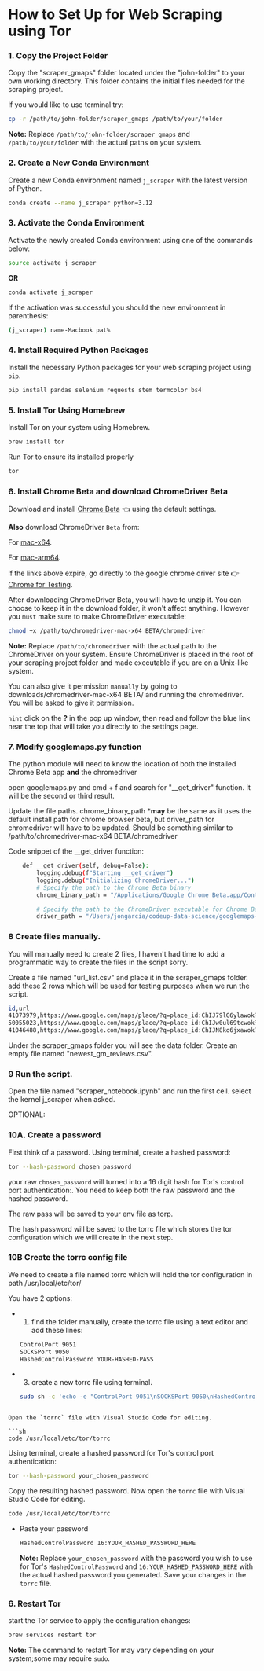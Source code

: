 # How to Set Up for Web Scraping using Tor

### 1. Copy the Project Folder

Copy the "scraper_gmaps" folder located under the "john-folder" to your own working directory. This folder contains the initial files needed for the scraping project.

If you would like to use terminal try:

```sh
cp -r /path/to/john-folder/scraper_gmaps /path/to/your/folder
```

**Note:** Replace `/path/to/john-folder/scraper_gmaps` and `/path/to/your/folder` with the actual paths on your system.

### 2. Create a New Conda Environment

Create a new Conda environment named `j_scraper` with the latest version of Python.

```sh
conda create --name j_scraper python=3.12
```

### 3. Activate the Conda Environment

Activate the newly created Conda environment using one of the commands below:

```sh
source activate j_scraper
```
**OR**
```sh
conda activate j_scraper
```

If the activation was successful you should the new environment in parenthesis:
```sh
(j_scraper) name-Macbook pat%
```

### 4. Install Required Python Packages

Install the necessary Python packages for your web scraping project using `pip`.

```sh
pip install pandas selenium requests stem termcolor bs4
```

### 5. Install Tor Using Homebrew

Install Tor on your system using Homebrew.

```sh
brew install tor
```

Run Tor to ensure its installed properly

```sh
tor
```

### 6. Install Chrome Beta and download ChromeDriver Beta

Download and install [Chrome Beta](https://www.google.com/chrome/beta/) 👈 using the default settings.

**Also** download ChromeDriver `Beta` from:

For  [mac-x64](https://edgedl.me.gvt1.com/edgedl/chrome/chrome-for-testing/120.0.6099.5/mac-x64/chrome-mac-x64.zip). 

For  [mac-arm64](https://edgedl.me.gvt1.com/edgedl/chrome/chrome-for-testing/120.0.6099.5/mac-arm64/chromedriver-mac-arm64.zip). 

if the links above expire, go directly to the google chrome driver site 👉  [Chrome for Testing](https://googlechromelabs.github.io/chrome-for-testing/#beta). 

After downloading ChromeDriver Beta, you will have to unzip it. You can choose to keep it in the download folder, it won't affect anything. However you `must` make sure to make ChromeDriver executable:

```sh
chmod +x /path/to/chromedriver-mac-x64 BETA/chromedriver
```
**Note:** Replace `/path/to/chromedriver` with the actual path to the ChromeDriver on your system. Ensure ChromeDriver is placed in the root of your scraping project folder and made executable if you are on a Unix-like system.


You can also give it permission `manually` by going to  downloads/chromedriver-mac-x64 BETA/ and running the chromedriver. You will be asked to give it permission. 

`hint` click on the **?** in the pop up window, then read and follow the blue link near the top that will take you directly to the settings page. 



### 7. Modify googlemaps.py function

The python module will need to know the location of both the installed Chrome Beta app **and** the chromedriver

open googlemaps.py and cmd + f and search for "__get_driver"
function. It will be the second or third result. 

Update the file paths. chrome_binary_path ***may** be the same as it uses the default install path for chrome browser beta, but driver_path for chromedriver will have to be updated. Should be something similar to /path/to/chromedriver-mac-x64 BETA/chromedriver

Code snippet of the __get_driver function:

```sh
    def __get_driver(self, debug=False):
        logging.debug(f"Starting __get_driver")
        logging.debug("Initializing ChromeDriver...")
        # Specify the path to the Chrome Beta binary
        chrome_binary_path = "/Applications/Google Chrome Beta.app/Contents/MacOS/Google Chrome Beta"

        # Specify the path to the ChromeDriver executable for Chrome Beta
        driver_path = "/Users/jongarcia/codeup-data-science/googlemaps-scraper/chromedriver-mac-x64 BETA/chromedriver"
```

### 8 Create files manually.
You will manually need to create 2 files, I haven't had time to add a programmatic way to create the files in the script sorry. 

Create a file named "url_list.csv" and place it in the scraper_gmaps folder. add these 2 rows which will be used for testing purposes when we run the script. 

```sh
id,url
41073979,https://www.google.com/maps/place/?q=place_id:ChIJ79lG6ylawokRHzGFI0I0V8k
50055023,https://www.google.com/maps/place/?q=place_id:ChIJw0ul69tcwokRUXZtYK2viEw
41046488,https://www.google.com/maps/place/?q=place_id:ChIJN8ko6jxawokRh4mOVeF82dg

```

Under the scraper_gmaps folder you will see the data folder. Create an empty file named "newest_gm_reviews.csv".

### 9 Run the script.
Open the file named "scraper_notebook.ipynb" and run the first cell. select the kernel j_scraper when asked.


OPTIONAL:

### 10A. Create a password


First think of a password. Using terminal, create a hashed password:
  ```sh
  tor --hash-password chosen_password
  ```

your raw `chosen_password` will turned into a 16 digit hash for Tor's control port authentication:. You need to keep both the raw password and the hashed password. 


The raw pass will be saved to your env file as torp. 

The hash password will be saved to the torrc file which stores the tor configuration which we will create in the next step. 

### 10B Create the torrc config file

We need to create a file named torrc which will hold the tor configuration in path /usr/local/etc/tor/

You have 2 options:

  - 1) find the folder manually, create the torrc file using a text editor and add these lines:
      ```sh
      ControlPort 9051
      SOCKSPort 9050
      HashedControlPassword YOUR-HASHED-PASS
      ```

 - 3) create a new torrc file using terminal.
    ```sh
    sudo sh -c 'echo -e "ControlPort 9051\nSOCKSPort 9050\nHashedControlPassword YOUR_PASS" > /usr/local/etc/tor/torrc'
```

Open the `torrc` file with Visual Studio Code for editing.

```sh
code /usr/local/etc/tor/torrc
```

Using terminal, create a hashed password for Tor's control port authentication:
  ```sh
  tor --hash-password your_chosen_password
  ```
  Copy the resulting hashed password. Now open the `torrc` file with Visual Studio Code for editing.

```sh
code /usr/local/etc/tor/torrc
```
- Paste your password
  ```sh
  HashedControlPassword 16:YOUR_HASHED_PASSWORD_HERE
  ```
  **Note:** Replace `your_chosen_password` with the password you wish to use for Tor's `HashedControlPassword` and `16:YOUR_HASHED_PASSWORD_HERE` with the actual hashed password you generated. Save your changes in the `torrc` file.
### 6. Restart Tor

start the Tor service to apply the configuration changes:
```sh
brew services restart tor
```

**Note:** The command to restart Tor may vary depending on your system;some may require `sudo`.